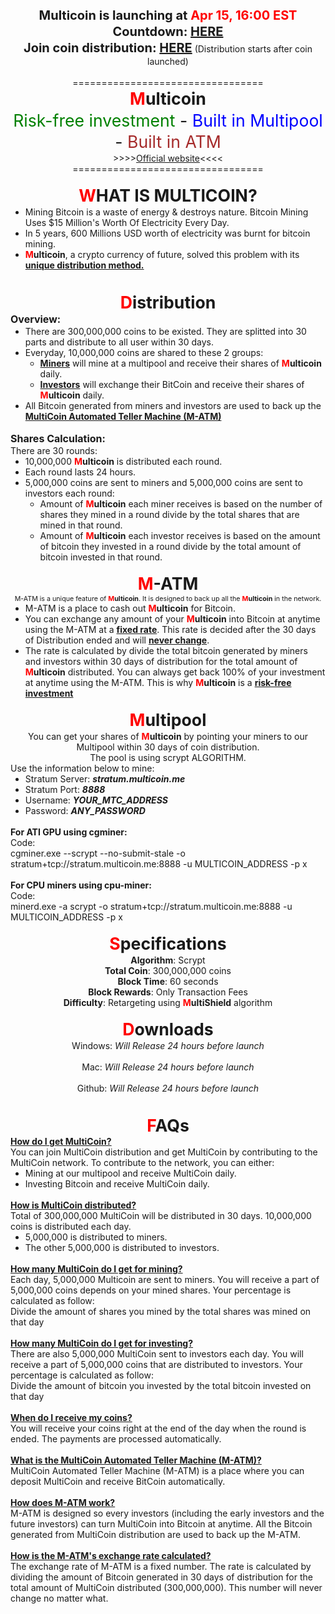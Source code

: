 <div class="post">
    <div align="center"><b><span style="font-size: 15pt !important; line-height: 1.3em;">Multicoin is launching at <span style="color: red;">Apr 15, 16:00 EST</span><br>Countdown: <a href="http://countingdownto.com/countdown/multicoin-launch-countdown-clock" target="_blank">HERE</a><br>Join coin distribution: <a href="http://multicoin.me/round" target="_blank">HERE</a></span></b> (Distribution
        starts after coin launched)</div>
    <br>
    <div align="center">=================================
        <br>
        <img class="userimg" src="https://ip.bitcointalk.org/?u=http%3A%2F%2Fi.imgur.com%2Fif78YPZ.png&amp;t=539&amp;c=u4X2zeKbbaz6YA" alt="" border="0">
        <br><b><span style="font-size: 20pt !important; line-height: 1.3em;"><span style="color: red;">M</span>ulticoin</span></b>
        <br><span style="font-size: 20pt !important; line-height: 1.3em;"><span style="color: green;">Risk-free investment</span> - <span style="color: blue;">Built in Multipool</span> - <span style="color: brown;">Built in ATM</span></span>
        <br>&gt;&gt;&gt;&gt;<a href="http://multicoin.me/" target="_blank">Official website</a>&lt;&lt;&lt;&lt;
        <br>=================================</div>
    <br>
    <div align="center"><b><span style="font-size: 20pt !important; line-height: 1.3em;"><span style="color: red;">W</span>HAT IS MULTICOIN?</span></b>
    </div>
    <ul style="margin-top: 0; margin-bottom: 0;">
        <li>Mining Bitcoin is a waste of energy &amp; destroys nature. Bitcoin Mining Uses $15 Million's Worth Of Electricity Every Day.</li>
        <li>In 5 years, 600 Millions USD worth of electricity was burnt for bitcoin mining.</li>
        <li><b><span style="color: red;">M</span>ulticoin</b>, a crypto currency of future, solved this problem with its <span style="text-decoration: underline;"><b>unique distribution method. </b></span>
        </li>
    </ul>
    <br>
    <br>
    <div align="center"><b><span style="font-size: 20pt !important; line-height: 1.3em;"><span style="color: red;">D</span>istribution</span></b>
    </div><span style="font-size: 12pt !important; line-height: 1.3em;"><b>Overview:</b></span>
    <br>
    <ul style="margin-top: 0; margin-bottom: 0;">
        <li>There are 300,000,000 coins to be existed. They are splitted into 30 parts and distribute to all user within 30 days.</li>
        <li>Everyday, 10,000,000 coins are shared to these 2 groups:
            <br>
            <ul style="margin-top: 0; margin-bottom: 0;">
                <li><span style="text-decoration: underline;"><b>Miners</b></span> will mine at a multipool and receive their shares of <b><span style="color: red;">M</span>ulticoin</b> daily.
                    <br>
                </li>
                <li><span style="text-decoration: underline;"><b>Investors</b></span> will exchange their BitCoin and receive their shares of <b><span style="color: red;">M</span>ulticoin</b> daily.</li>
            </ul>
        </li>
        <li>All Bitcoin generated from miners and investors are used to back up the <b><span style="text-decoration: underline;">MultiCoin Automated Teller Machine (M-ATM)</span></b>
        </li>
    </ul>
    <br><span style="font-size: 12pt !important; line-height: 1.3em;"><b>Shares Calculation:</b></span>
    <br>There are 30 rounds:
    <br>
    <ul style="margin-top: 0; margin-bottom: 0;">
        <li>10,000,000 <b><span style="color: red;">M</span>ulticoin</b> is distributed each round.</li>
        <li>Each round lasts 24 hours.</li>
        <li>5,000,000 coins are sent to miners and 5,000,000 coins are sent to investors each round:
            <br>
            <ul style="margin-top: 0; margin-bottom: 0;">
                <li>Amount of <b><span style="color: red;">M</span>ulticoin</b> each miner receives is based on the number of shares they mined in a round divide by the total shares that are mined in that round.</li>
                <li>Amount of <b><span style="color: red;">M</span>ulticoin</b> each investor receives is based on the amount of bitcoin they invested in a round divide by the total amount of bitcoin invested in that round.</li>
            </ul>
        </li>
    </ul>
    <br>
    <div align="center"><b><span style="font-size: 20pt !important; line-height: 1.3em;"><span style="color: red;">M</span>-ATM</span></b>
    </div>
    <div align="center"><span style="font-size: 8pt !important; line-height: 1.3em;">M-ATM is a unique feature of <b><span style="color: red;">M</span>ulticoin</b>. It is designed to back up all the <b><span style="color: red;">M</span>ulticoin</b> in the network.</span>
        <br>
    </div>
    <ul style="margin-top: 0; margin-bottom: 0;">
        <li>M-ATM is a place to cash out <b><span style="color: red;">M</span>ulticoin</b> for Bitcoin.</li>
        <li>You can exchange any amount of your <b><span style="color: red;">M</span>ulticoin</b> into Bitcoin at anytime using the M-ATM at a <b><span style="text-decoration: underline;">fixed rate</span></b>. This rate is decided after the 30 days of Distribution
            ended and will <span style="text-decoration: underline;"><b>never change</b></span>.</li>
        <li>The rate is calculated by divide the total bitcoin generated by miners and investors within 30 days of distribution for the total amount of <b><span style="color: red;">M</span>ulticoin</b> distributed. You can always get back 100% of your investment
            at anytime using the M-ATM. This is why <b><span style="color: red;">M</span>ulticoin</b> is a <span style="text-decoration: underline;"><b>risk-free<br>investment</b></span>
        </li>
    </ul>
    <br>
    <div align="center"><b><span style="font-size: 20pt !important; line-height: 1.3em;"><span style="color: red;">M</span>ultipool</span></b>
    </div>
    <div align="center">You can get your shares of <b><span style="color: red;">M</span>ulticoin</b> by pointing your miners to our Multipool within 30 days of coin distribution.
        <br>The pool is using scrypt ALGORITHM.</div>Use the information below to mine:
    <br>
    <ul style="margin-top: 0; margin-bottom: 0;">
        <li>Stratum Server: <i><b>stratum.multicoin.me</b></i>
        </li>
        <li>Stratum Port: <i><b>8888</b></i>
        </li>
        <li>Username: <b><i>YOUR_MTC_ADDRESS</i></b>
        </li>
        <li>Password: <b><i>ANY_PASSWORD</i></b>
        </li>
    </ul>
    <br><b>For ATI GPU using cgminer:</b>
    <br>
    <div class="codeheader">Code:</div>
    <div class="code">cgminer.exe --scrypt --no-submit-stale -o stratum+tcp://stratum.multicoin.me:8888 -u MULTICOIN_ADDRESS -p x</div>
    <br><b>For CPU miners using cpu-miner:</b>
    <br>
    <div class="codeheader">Code:</div>
    <div class="code">minerd.exe -a scrypt -o stratum+tcp://stratum.multicoin.me:8888 -u MULTICOIN_ADDRESS -p x</div>
    <br>
    <div align="center"><b><span style="font-size: 20pt !important; line-height: 1.3em;"><span style="color: red;">S</span>pecifications</span></b>
    </div>
    <div align="center"><b>Algorithm</b>: Scrypt
        <br><b>Total Coin</b>: 300,000,000 coins
        <br><b>Block Time</b>: 60 seconds
        <br><b>Block Rewards</b>: Only Transaction Fees
        <br><b>Difficulty</b>: Retargeting using <b><span style="color: red;">M</span>ultiShield</b> algorithm
        <br>
    </div>
    <br>
    <div align="center"><b><span style="font-size: 20pt !important; line-height: 1.3em;"><span style="color: red;">D</span>ownloads</span></b>
    </div>
    <div align="center">
        <img class="userimg" src="https://ip.bitcointalk.org/?u=http%3A%2F%2Fi.imgur.com%2FSWvCwOl.png&amp;t=539&amp;c=D9SoyErseuk6yA" alt="" border="0">
        <br>Windows: <i>Will Release 24 hours before launch</i>
        <br>
        <br>
        <img class="userimg" src="https://ip.bitcointalk.org/?u=http%3A%2F%2Fi.imgur.com%2FfZIdSzw.png&amp;t=539&amp;c=2nKd8P_D4lV3Kg" alt="" border="0">
        <br>Mac: <i>Will Release 24 hours before launch</i>
        <br>
        <br>
        <img class="userimg" src="https://ip.bitcointalk.org/?u=http%3A%2F%2Fi.imgur.com%2F9Yw07oG.png&amp;t=539&amp;c=xRr8w-Z7CfBiRQ" alt="" border="0">
        <br>Github: <i>Will Release 24 hours before launch</i>
        <br>
    </div>
    <br>
    <br>
    <div align="center"><b><span style="font-size: 20pt !important; line-height: 1.3em;"><span style="color: red;">F</span>AQs</span></b>
    </div><span style="text-decoration: underline;"><b>How do I get MultiCoin?</b><br></span>You can join MultiCoin distribution and get MultiCoin by contributing to the MultiCoin network. To contribute to the network, you can either:
    <br>
    <ul style="margin-top: 0; margin-bottom: 0;">
        <li>Mining at our multipool and receive MultiCoin daily.</li>
        <li>Investing Bitcoin and receive MultiCoin daily.</li>
    </ul>
    <br><span style="text-decoration: underline;"><b>How is MultiCoin distributed?</b></span>
    <br>Total of 300,000,000 MultiCoin will be distributed in 30 days. 10,000,000 coins is distributed each day.
    <br>
    <ul style="margin-top: 0; margin-bottom: 0;">
        <li>5,000,000 is distributed to miners.</li>
        <li>The other 5,000,000 is distributed to investors.</li>
    </ul>
    <br><span style="text-decoration: underline;"><b>How many MultiCoin do I get for mining?</b></span>
    <br>Each day, 5,000,000 Multicoin are sent to miners. You will receive a part of 5,000,000 coins depends on your mined shares. Your percentage is calculated as follow:
    <br>Divide the amount of shares you mined by the total shares was mined on that day
    <br>
    <br><span style="text-decoration: underline;"><b>How many MultiCoin do I get for investing?</b></span>
    <br>There are also 5,000,000 MultiCoin sent to investors each day. You will receive a part of 5,000,000 coins that are distributed to investors. Your percentage is calculated as follow:
    <br>Divide the amount of bitcoin you invested by the total bitcoin invested on that day
    <br>
    <br><span style="text-decoration: underline;"><b>When do I receive my coins?</b></span>
    <br>You will receive your coins right at the end of the day when the round is ended. The payments are processed automatically.
    <br>
    <br><b><span style="text-decoration: underline;">What is the MultiCoin Automated Teller Machine (M-ATM)?</span></b>
    <br>MultiCoin Automated Teller Machine (M-ATM) is a place where you can deposit MultiCoin and receive BitCoin automatically.
    <br>
    <br><b><span style="text-decoration: underline;">How does M-ATM work?</span></b>
    <br>M-ATM is designed so every investors (including the early investors and the future investors) can turn MultiCoin into Bitcoin at anytime. All the Bitcoin generated from MultiCoin distribution are used to back up the M-ATM.
    <br>
    <br><b><span style="text-decoration: underline;">How is the M-ATM's exchange rate calculated?</span></b>
    <br>The exchange rate of M-ATM is a fixed number. The rate is calculated by dividing the amount of Bitcoin generated in 30 days of distribution for the total amount of MultiCoin distributed (300,000,000). This number will never change no matter what.</div>
